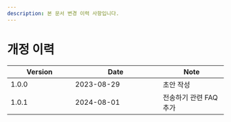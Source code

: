 ```yaml
---
description: 본 문서 변경 이력 사항입니다.
---
```


# 개정 이력

<table><thead><tr><th width="134.33333333333331">Version</th><th width="188">Date</th><th>Note</th></tr></thead><tbody><tr><td>1.0.0</td><td>2023-08-29</td><td>초안 작성</td></tr><tr><td>1.0.1</td><td>2024-08-01</td><td>전송하기  관련 FAQ 추가</td></tr></tbody></table>
